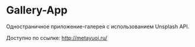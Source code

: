 # Gallery-App
Одностраничное приложение-галерея с использованием Unsplash API.

Доступно по ссылке: http://metayuoi.ru/
